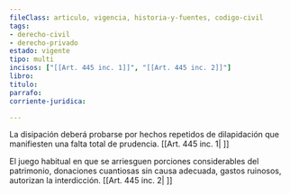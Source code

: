 ```yaml
---
fileClass: articulo, vigencia, historia-y-fuentes, codigo-civil
tags:
- derecho-civil
- derecho-privado
estado: vigente
tipo: multi
incisos: ["[[Art. 445 inc. 1]]", "[[Art. 445 inc. 2]]"]
libro:
titulo:
parrafo:
corriente-juridica:

---
```

La disipación deberá probarse por hechos repetidos de dilapidación que manifiesten una falta total de prudencia. [[Art. 445 inc. 1| ]]

El juego habitual en que se arriesguen porciones considerables del patrimonio, donaciones cuantiosas sin causa adecuada, gastos ruinosos, autorizan la interdicción. [[Art. 445 inc. 2| ]]